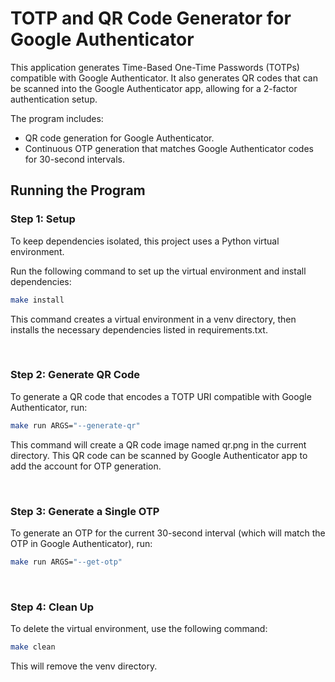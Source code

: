 # TOTP and QR Code Generator for Google Authenticator

This application generates Time-Based One-Time Passwords (TOTPs) compatible with Google Authenticator. It also generates QR codes that can be scanned into the Google Authenticator app, allowing for a 2-factor authentication setup.

The program includes:
- QR code generation for Google Authenticator.
- Continuous OTP generation that matches Google Authenticator codes for 30-second intervals.

## Running the Program

### Step 1: Setup
To keep dependencies isolated, this project uses a Python virtual environment.

Run the following command to set up the virtual environment and install dependencies:

```bash
make install
```
This command creates a virtual environment in a venv directory, then installs the necessary dependencies listed in requirements.txt.

&nbsp;&nbsp;

### Step 2: Generate QR Code

To generate a QR code that encodes a TOTP URI compatible with Google Authenticator, run:

```bash
make run ARGS="--generate-qr"
```

This command will create a QR code image named qr.png in the current directory. This QR code can be scanned by Google Authenticator app to add the account for OTP generation.

&nbsp;&nbsp;

### Step 3: Generate a Single OTP

To generate an OTP for the current 30-second interval (which will match the OTP in Google Authenticator), run:

```bash
make run ARGS="--get-otp"
```
&nbsp;&nbsp;

### Step 4: Clean Up
To delete the virtual environment, use the following command:

```bash
make clean
```
This will remove the venv directory.
